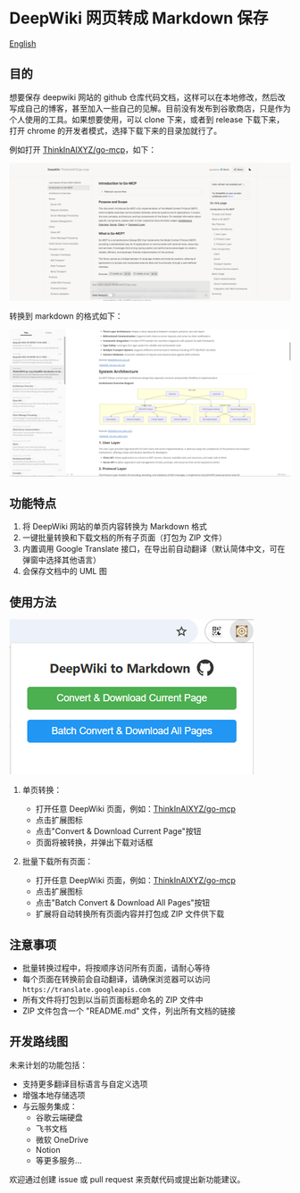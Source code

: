 # DeepWiki 网页转成 Markdown 保存

[English](./README.md)

## 目的

想要保存 deepwiki 网站的 github 仓库代码文档，这样可以在本地修改，然后改写成自己的博客，甚至加入一些自己的见解。目前没有发布到谷歌商店，只是作为个人使用的工具。如果想要使用，可以 clone 下来，或者到 release 下载下来，打开 chrome 的开发者模式，选择下载下来的目录加就行了。

例如打开 [ThinkInAIXYZ/go-mcp](https://deepwiki.com/ThinkInAIXYZ/go-mcp)，如下：

![](./images/deepwiki-github.png)

转换到 markdown 的格式如下：

![](./images/deepwiki-markdown.png)

## 功能特点

1. 将 DeepWiki 网站的单页内容转换为 Markdown 格式
2. 一键批量转换和下载文档的所有子页面（打包为 ZIP 文件）
3. 内置调用 Google Translate 接口，在导出前自动翻译（默认简体中文，可在弹窗中选择其他语言）
4. 会保存文档中的 UML 图

## 使用方法

![](./images/UI.png)

1. 单页转换：

   - 打开任意 DeepWiki 页面，例如：[ThinkInAIXYZ/go-mcp](https://deepwiki.com/ThinkInAIXYZ/go-mcp)
   - 点击扩展图标
   - 点击"Convert & Download Current Page"按钮
   - 页面将被转换，并弹出下载对话框

2. 批量下载所有页面：
   - 打开任意 DeepWiki 页面，例如：[ThinkInAIXYZ/go-mcp](https://deepwiki.com/ThinkInAIXYZ/go-mcp)
   - 点击扩展图标
   - 点击"Batch Convert & Download All Pages"按钮
   - 扩展将自动转换所有页面内容并打包成 ZIP 文件供下载

## 注意事项

- 批量转换过程中，将按顺序访问所有页面，请耐心等待
- 每个页面在转换前会自动翻译，请确保浏览器可以访问 `https://translate.googleapis.com`
- 所有文件将打包到以当前页面标题命名的 ZIP 文件中
- ZIP 文件包含一个 "README.md" 文件，列出所有文档的链接

## 开发路线图

未来计划的功能包括：

- 支持更多翻译目标语言与自定义选项
- 增强本地存储选项
- 与云服务集成：
  - 谷歌云端硬盘
  - 飞书文档
  - 微软 OneDrive
  - Notion
  - 等更多服务...

欢迎通过创建 issue 或 pull request 来贡献代码或提出新功能建议。
